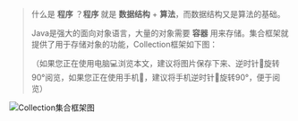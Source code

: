 > 什么是 **程序** ？**程序** 就是 **数据结构** + **算法**，而数据结构又是算法的基础。
>
> Java是强大的面向对象语言，大量的对象需要 **容器** 用来存储。集合框架就提供了用于存储对象的功能，Collection框架如下图：
>
> （如果您正在使用电脑💻浏览本文，建议将图片保存下来、逆时针🔄旋转90°阅览，如果您正在使用手机📱，建议将手机逆时针🔄旋转90°，便于阅览）

![Collection集合框架图](https://i.loli.net/2018/12/13/5c11e071b73f0.png)